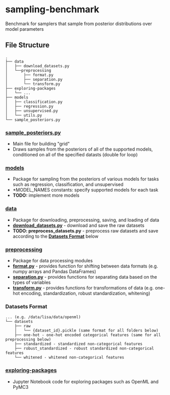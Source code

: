 # sampling-benchmark
Benchmark for samplers that sample from posterior distributions over model parameters

## File Structure
```
.
├── data
│   ├── download_datasets.py
│   └──preprocessing
│       ├── format.py
│       ├── separation.py
│       └── transform.py
├── exploring-packages
│   └── ...
├── models
│   ├── classification.py
│   ├── regression.py
│   ├── unsupervised.py
│   └── utils.py
└── sample_posteriors.py        
```

### [sample_posteriors.py](https://github.com/bradyneal/sampling-benchmark/blob/master/sample_posteriors.py)
* Main file for building "grid"
* Draws samples from the posteriors of all of the supported models, conditioned on all of the specified datasts (double for loop)

### [models](https://github.com/bradyneal/sampling-benchmark/tree/master/models)
* Package for sampling from the posteriors of various models for tasks such as regression, classification, and unsupervised
* *MODEL_NAMES constants: specify supported models for each task
* **TODO:** implement more models

### [data](https://github.com/bradyneal/sampling-benchmark/tree/master/data)
* Package for downloading, preprocessing, saving, and loading of data
* [**download_datasets.py**](https://github.com/bradyneal/sampling-benchmark/blob/master/data/download_datasets.py) - download and save the raw datasets
* **TODO: preprocess_datasets.py** - preprocess raw datasets and save according to the [**Datasets Format**](https://github.com/bradyneal/sampling-benchmark#datasets-format) below

### [preprocessing](https://github.com/bradyneal/sampling-benchmark/tree/master/data/preprocessing)
* Package for data processing modules
* [**format.py**](https://github.com/bradyneal/sampling-benchmark/blob/master/data/preprocessing/format.py) - provides function for shifting between data formats (e.g. numpy arrays and Pandas DataFrames)
* [**separation.py**](https://github.com/bradyneal/sampling-benchmark/blob/master/data/preprocessing/separation.py) - provides functions for separating data based on the types of variables
* [**transform.py**](https://github.com/bradyneal/sampling-benchmark/blob/master/data/preprocessing/transform.py) - provides functions for transformations of data (e.g. one-hot encoding, standardization, robust standardization, whitening)

### Datasets Format
```
... (e.g. /data/lisa/data/openml)
└── datasets
    ├── raw
    │   └── {dataset_id}.pickle (same format for all folders below)
    ├── one-hot - one-hot encoded categorical features (same for all preprocessing below)
    ├── standardized - standardized non-categorical features
    ├── robust_standardized - robust standardized non-categorical features
    └── whitened - whitened non-categorical features
```

### [exploring-packages](https://github.com/bradyneal/sampling-benchmark/tree/master/exploring-packages)
* Jupyter Notebook code for exploring packages such as OpenML and PyMC3
